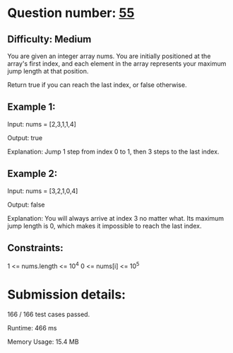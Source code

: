 # Question number: [55](https://leetcode.com/problems/jump-game/)

## Difficulty: Medium
You are given an integer array nums. You are initially positioned at the array's first index, and each element in the array represents your maximum jump length at that position.

Return true if you can reach the last index, or false otherwise.

## Example 1:
Input: nums = [2,3,1,1,4]

Output: true

Explanation: Jump 1 step from index 0 to 1, then 3 steps to the last index.

## Example 2:
Input: nums = [3,2,1,0,4]

Output: false

Explanation: You will always arrive at index 3 no matter what. Its maximum jump length is 0, which makes it impossible to reach the last index.

## Constraints:
1 <= nums.length <= 10<sup>4</sup>
0 <= nums[i] <= 10<sup>5</sup>

# Submission details:

166 / 166 test cases passed.

Runtime: 466 ms

Memory Usage: 15.4 MB
